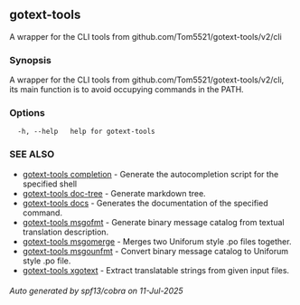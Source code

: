 ## gotext-tools

A wrapper for the CLI tools from github.com/Tom5521/gotext-tools/v2/cli

### Synopsis

A wrapper for the CLI tools from github.com/Tom5521/gotext-tools/v2/cli, its main function is to avoid occupying commands in the PATH.

### Options

```
  -h, --help   help for gotext-tools
```

### SEE ALSO

* [gotext-tools completion](gotext-tools_completion.md)	 - Generate the autocompletion script for the specified shell
* [gotext-tools doc-tree](gotext-tools_doc-tree.md)	 - Generate markdown tree.
* [gotext-tools docs](gotext-tools_docs.md)	 - Generates the documentation of the specified command.
* [gotext-tools msgofmt](gotext-tools_msgofmt.md)	 - Generate binary message catalog from textual translation description.
* [gotext-tools msgomerge](gotext-tools_msgomerge.md)	 - Merges two Uniforum style .po files together.
* [gotext-tools msgounfmt](gotext-tools_msgounfmt.md)	 - Convert binary message catalog to Uniforum style .po file.
* [gotext-tools xgotext](gotext-tools_xgotext.md)	 - Extract translatable strings from given input files.

###### Auto generated by spf13/cobra on 11-Jul-2025

